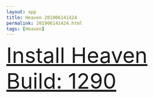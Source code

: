 ```yaml
---
layout: app
title: Heaven 201906141424
permalink: 201906141424.html
tags: [Heaven]
---
```

<div class="pure-g">
    <div class="pure-u-1-1" style="font-size: 4em">
        <a class="pure-button-primary" href="itms-services://?action=download-manifest&url=https%3A%2F%2Flitsungyisigono.github.io%2FTestScript%2Fmanifests%2F201906141424.plist"><i class="fa fa-download" aria-hidden="true"></i>Install Heaven Build: 1290</a>
    </div>
</div>